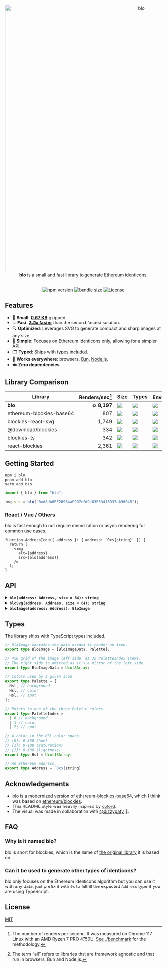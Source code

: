 <div align="center">
<img width="860" alt="blo" src="https://github.com/bpierre/blo/assets/36158/7ddc0bf0-076d-4c5a-8624-cc8646e4c5aa">
  <br><strong>blo</strong> is a small and fast library to generate Ethereum identicons.
  <br><br>
</div>

<p align=center><a href="https://www.npmjs.com/package/blo"><img src="https://badgen.net/npm/v/blo" alt="npm version"></a> <a href="https://bundlejs.com/?q=blo"><img src="https://deno.bundlejs.com/badge?q=blo" alt="bundle size"></a> <a href="https://github.com/bpierre/blo/blob/main/LICENSE"><img src="https://badgen.net/github/license/bpierre/blo" alt="License"></a></p>

## Features

- 🐥 **Small**: **[0.67 KB](https://bundlejs.com/?bundle&q=blo)** gzipped.
- 💥 **Fast**: **[3.5x faster](#library-comparison)** than the second fastest solution.
- 🔍 **Optimized**: Leverages SVG to generate compact and sharp images at any size.
- 💆 **Simple**: Focuses on Ethereum identicons only, allowing for a simpler API.
- 🗂 **Typed**: Ships with [types included](#types).
- 👫 **Works everywhere**: browsers, [Bun](https://bun.sh/), [Node.js](http://nodejs.org/).
- ☁️ **Zero dependencies**.

## Library Comparison

| Library                               |              Renders/sec[^1] | Size                                                                                                       | Types                                        | Environment[^2]                                | Rendering |
| ------------------------------------- | ---------------------------: | ---------------------------------------------------------------------------------------------------------- | -------------------------------------------- | ---------------------------------------------- | --------: |
| <b>blo</b>                            | <nobr><b>💥 8,197</b></nobr> | [![](https://img.shields.io/badge/0.67kB-6ead0a)](https://bundlejs.com/?bundle&q=blo)                      | ![](https://img.shields.io/badge/yes-6ead0a) | ![](https://img.shields.io/badge/all-6ead0a)   |       SVG |
| <nobr>ethereum-blockies-base64</nobr> |                          807 | [![](https://img.shields.io/badge/2.75kB-ee4433)](https://bundlejs.com/?bundle&q=ethereum-blockies-base64) | ![](https://img.shields.io/badge/no-ee4433)  | ![](https://img.shields.io/badge/all-6ead0a)   |       PNG |
| <nobr>blockies-react-svg</nobr>       |                        1,749 | [![](https://img.shields.io/badge/4kB-ee4433)](https://bundlejs.com/?bundle&q=blockies-react-svg)          | ![](https://img.shields.io/badge/yes-6ead0a) | ![](https://img.shields.io/badge/react-ee4433) |       SVG |
| <nobr>@download/blockies</nobr>       |                          334 | [![](https://img.shields.io/badge/0.67kB-6ead0a)](https://bundlejs.com/?bundle&q=%6ead0a%2Fblockies)       | ![](https://img.shields.io/badge/no-ee4433)  | ![](https://img.shields.io/badge/dom-ee4433)   |    Canvas |
| <nobr>blockies-ts</nobr>              |                          342 | [![](https://img.shields.io/badge/1.31kB-6ead0a)](https://bundlejs.com/?bundle&q=blockies-ts)              | ![](https://img.shields.io/badge/yes-6ead0a) | ![](https://img.shields.io/badge/dom-ee4433)   |    Canvas |
| <nobr>react-blockies</nobr>           |                        2,361 | [![](https://img.shields.io/badge/4.72kB-ee4433)](https://bundlejs.com/?bundle&q=react-blockies)           | ![](https://img.shields.io/badge/no-ee4433)  | ![](https://img.shields.io/badge/react-ee4433) |    Canvas |

[^1]: The number of renders per second. It was measured on Chrome 117 Linux with an AMD Ryzen 7 PRO 4750U. [See ./benchmark](/benchmark) for the methodology.

[^2]: The term “all” refers to libraries that are framework agnostic and that run in browsers, Bun and Node.js.

## Getting Started

```sh
npm i blo
pnpm add blo
yarn add blo
```

```ts
import { blo } from "blo";

img.src = blo("0xd8dA6BF26964aF9D7eEd9e03E53415D37aA96045");
```

### React / Vue / Others

blo is fast enough to not require memoization or async rendering for common use cases.

```tsx
function AddressIcon({ address }: { address: `0x${string}` }) {
  return (
    <img
      alt={address}
      src={blo(address)}
    />
  );
}
```

## API

<details>
<summary><b><code>blo(address: Address, size = 64): string</code></b></summary>
<br>

Get a data URI string representing the identicon as an SVG image.

The `size` paramater shouldn’t usually be needed, as the image will stay sharp no matter what the size of the `img` element is.

Example:

```ts
import { blo } from "blo";

img.src = blo(address); // size inside the SVG defaults to 64px
img2.src = blo(address, 24); // set it to 24px
```

</details>

<details>
<summary><b><code>bloSvg(address: Address, size = 64): string</code></b></summary>
<br>

Same as above except it returns the SVG code instead of a data URI string.

</details>

<details>
<summary><b><code>bloImage(address: Address): BloImage</code></b></summary>
<br>

Get a `BloImage` data structure that can be used to render the image in different formats.

See [`src/svg.ts`](./src/svg.ts) for an example of how to use it.

</details>

## Types

The library ships with TypeScript types included.

```ts
// BloImage contains the data needed to render an icon.
export type BloImage = [BloImageData, Palette];

// 4x8 grid of the image left side, as 32 PaletteIndex items.
// The right side is omitted as it's a mirror of the left side.
export type BloImageData = Uint8Array;

// Colors used by a given icon.
export type Palette = [
  Hsl, // background
  Hsl, // color
  Hsl, // spot
];

// Points to one of the three Palette colors.
export type PaletteIndex =
  | 0 // background
  | 1 // color
  | 2; // spot

// A color in the HSL color space.
// [0]: 0-360 (hue)
// [1]: 0-100 (saturation)
// [2]: 0-100 (lightness)
export type Hsl = Uint16Array;

// An Ethereum address.
export type Address = `0x${string}`;
```

## Acknowledgements

- blo is a modernized version of [ethereum-blockies-base64](https://github.com/MyCryptoHQ/ethereum-blockies-base64), which I think was based on [ethereum/blockies](https://github.com/ethereum/blockies).
- This README style was heavily inspired by [colord](https://github.com/omgovich/colord).
- The visual was made in collaboration with [@dizzypaty](https://twitter.com/dizzypaty) 💖.

## FAQ

### Why is it named blo?

blo is short for blockies, which is the name of [the original library](https://github.com/ethereum/blockies) it is based on.

### Can it be used to generate other types of identicons?

blo only focuses on the Ethereum identicons algorithm but you can use it with any data, just prefix it with `0x` to fullfill the expected `Address` type if you are using TypeScript.

## License

[MIT](./LICENSE)

